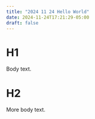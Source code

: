 ```yaml
---
title: "2024 11 24 Hello World"
date: 2024-11-24T17:21:29-05:00
draft: false
---
```


# H1

Body text.

# H2

More body text.

